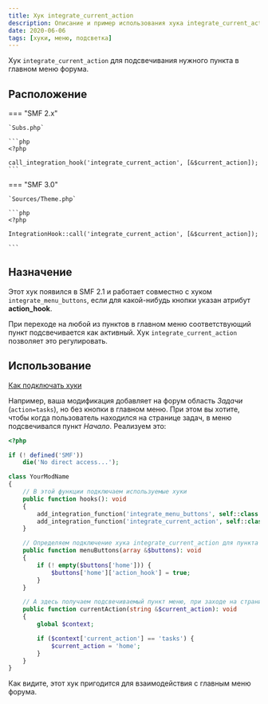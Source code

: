 ```yaml
---
title: Хук integrate_current_action
description: Описание и пример использования хука integrate_current_action в SMF.
date: 2020-06-06
tags: [хуки, меню, подсветка]
---
```


Хук `integrate_current_action` для подсвечивания нужного пункта в главном меню форума.

## Расположение

=== "SMF 2.x"

    `Subs.php`

    ```php
    <?php

    call_integration_hook('integrate_current_action', [&$current_action]);
    ```

=== "SMF 3.0"

    `Sources/Theme.php`

    ```php
    <?php

    IntegrationHook::call('integrate_current_action', [&$current_action]);

    ```

## Назначение

Этот хук появился в SMF 2.1 и работает совместно с хуком `integrate_menu_buttons`, если для какой-нибудь кнопки указан атрибут **action_hook**.

При переходе на любой из пунктов в главном меню соответствующий пункт подсвечивается как активный. Хук `integrate_current_action` позволяет это регулировать.

## Использование

[Как подключать хуки](/lessons/kak-podklyuchat-huki)

Например, ваша модификация добавляет на форум область _Задачи_ (`action=tasks`), но без кнопки в главном меню. При этом вы хотите, чтобы когда пользователь находился на странице задач, в меню подсвечивался пункт _Начало_. Реализуем это:

```php
<?php

if (! defined('SMF'))
    die('No direct access...');

class YourModName
{
    // В этой функции подключаем используемые хуки
    public function hooks(): void
    {
        add_integration_function('integrate_menu_buttons', self::class . '::menuButtons#', false, __FILE__);
        add_integration_function('integrate_current_action', self::class . '::currentAction#', false, __FILE__);
    }

    // Определяем подключение хука integrate_current_action для пункта «Начало» в меню
    public function menuButtons(array &$buttons): void
    {
        if (! empty($buttons['home'])) {
            $buttons['home']['action_hook'] = true;
        }
    }

    // А здесь получаем подсвечиваемый пункт меню, при заходе на страницу «Задачи»
    public function currentAction(string &$current_action): void
    {
        global $context;

        if ($context['current_action'] == 'tasks') {
            $current_action = 'home';
        }
    }
}
```

Как видите, этот хук пригодится для взаимодействия с главным меню форума.
